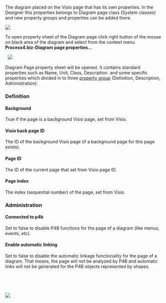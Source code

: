 The diagram placed on the Visio page that has its own properties. In the
Designer this properties belongs to Diagram page class (System classes)
and new property groups and properties can be added there.

![](//images.ctfassets.net/utx1h0gfm1om/5tPJuecfLiycesYSuSSEwi/8a811f6cfbd06ba3b936c310c9cb4187/329553.png)

To open property sheet of the Diagram page click right button of the
mouse on black area of the diagram and select from the context menu
**Process4.biz-Diagram page properties…**

  ![](//images.ctfassets.net/utx1h0gfm1om/2siCBe6LTaiGa2CA0kyy4i/a4849bb57c467fc799f8b698b6d26da9/329484.png)

Diagram Page property sheet will be opened. It contains standard
properties such as Name, Unit, Class, Description  and some specific
properties which divided in to three [property
group](property-group-and-property) (Definition, Description, Administration):

### Definition

#### Background

True if the page is a background Visio page, set from Visio.

#### Visio back page ID 

The ID of the background Visio page (if a background page for this page
exists).

#### Page ID

The ID of the current page that set from Visio page ID.

#### Page index 

The index (sequential number) of the page, set from Visio.

### Administration

#### Connected to p4b 

Set to false to disable P4B functions for the page of a diagram (like
menus, events, etc).

#### Enable automatic linking 

Set to false to disable the automatic linkage functionality for the page
of a diagram. That means, the page will not be analyzed by P4B and
automatic links will not be generated for the P4B objects represented by
shapes.

 

 

![](//images.ctfassets.net/utx1h0gfm1om/5RoXaag2vm4ukAiiOmcK8g/0d47cf3be99876b41e325f137c748262/329479.png)
